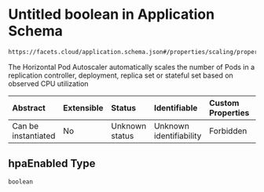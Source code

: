 # Untitled boolean in Application Schema

```txt
https://facets.cloud/application.schema.json#/properties/scaling/properties/hpaEnabled
```

The Horizontal Pod Autoscaler automatically scales the number of Pods in a replication controller, deployment, replica set or stateful set based on observed CPU utilization

| Abstract            | Extensible | Status         | Identifiable            | Custom Properties | Additional Properties | Access Restrictions | Defined In                                                                                     |
| :------------------ | :--------- | :------------- | :---------------------- | :---------------- | :-------------------- | :------------------ | :--------------------------------------------------------------------------------------------- |
| Can be instantiated | No         | Unknown status | Unknown identifiability | Forbidden         | Allowed               | none                | [application.schema.json*](../../../assets/out/application.schema.json "open original schema") |

## hpaEnabled Type

`boolean`
